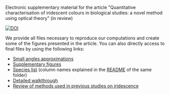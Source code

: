 Electronic supplementary material for the article "Quantitative characterisation of iridescent
colours in biological studies: a novel method using optical theory" (in review)

[![DOI](https://zenodo.org/badge/147222117.svg)](https://zenodo.org/badge/latestdoi/147222117)

We provide all files necessary to reproduce our computations and create some of the figures
presented in the article. You can also directly access to final files by using the following 
links:

- [Small angles approximations](https://htmlpreview.github.io/?https://github.com/Bisaloo/ESM_method_iridescence/blob/master/Approximation_smallangles/approx_smallangles.nb.html)
- [Supplementary figures](https://github.com/Bisaloo/ESM_method_iridescence/blob/master/Supplementary_figs/main.pdf)
- [Species list](https://github.com/Bisaloo/ESM_method_iridescence/blob/master/Species_list/Species.csv)
(column names explained in the [README](https://github.com/Bisaloo/ESM_method_iridescence/tree/master/Species_list) of the same folder)
- [Detailed walkthrough](https://htmlpreview.github.io/?https://github.com/Bisaloo/ESM_method_iridescence/blob/master/Walkthrough/walkthrough.nb.html)
- [Review of methods used in previous studies on iridescence](https://github.com/Bisaloo/ESM_method_iridescence/blob/master/Literature_review/review_iridescence.csv)
